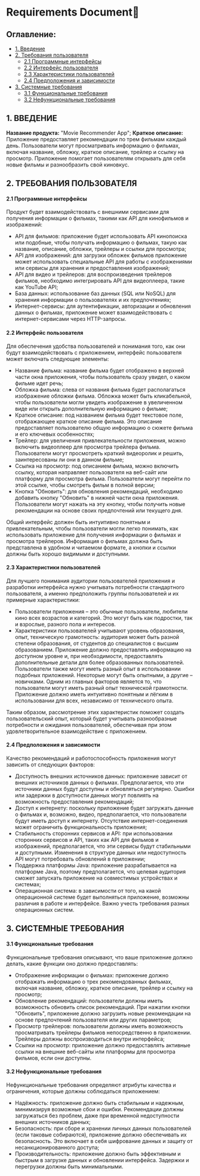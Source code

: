 # Requirements Document📝

## Оглавление:
- [1. Введение](#1.-введение)
- [2. Требования пользователя](#2.-требования-пользователя)
  - [2.1 Программные интерфейсы](#2.1-программные-интерфейсы)
  - [2.2 Интерфейс пользователя](#2.2-интерфейс-пользователя)
  - [2.3 Характеристики пользователей](#2.3-характеристики-пользователей)
  - [2.4 Предположения и зависимости](#2.4-предположения-и-зависимости)
- [3. Системные требования](#3.-системные-требования)
  - [3.1 Функциональные требования](#3.1-функциональные-требования)
  - [3.2 Нефункциональные требования](#3.2-нефункциональные-требования)



## 1.	ВВЕДЕНИЕ

**Название продукта:** "Movie Recommender App";
**Краткое описание:** Приложение предоставляет рекомендации по трем фильмам каждый день. Пользователи могут просматривать информацию о фильмах, включая название, обложку, краткое описание, трейлер и ссылку на просмотр. Приложение помогает пользователям открывать для себя новые фильмы и разнообразить свой киновкус.

## 2.	ТРЕБОВАНИЯ ПОЛЬЗОВАТЕЛЯ

#### 2.1 Программные интерфейсы

Продукт будет взаимодействовать с внешними сервисами для получения информации о фильмах, такими как API для кинофильмов и изображений:
-	API для фильмов:  приложение будет использовать API кинопоиска или подобные, чтобы получать информацию о фильмах, такую как название, описание, обложки, трейлеры и ссылки для просмотра;
-	API для изображений: для загрузки обложек фильмов приложение может использовать специальные API для работы с изображениями или сервисы для хранения и предоставления изображений;
-	API для видео и трейлеров: для воспроизведения трейлеров фильмов, необходимо интегрировать API для видеоплеера, такие как YouTube API;
-	База данных: использование баз данных (SQL или NoSQL) для хранения информации о пользователях и их предпочтениях;
-	Интернет-сервисы: для аутентификации, авторизации и обновления данных о фильмах, приложение может взаимодействовать с интернет-сервисами через HTTP-запросы.

#### 2.2 Интерфейс пользователя

Для обеспечения удобства пользователей и понимания того, как они будут взаимодействовать с приложением, интерфейс пользователя может включать следующие элементы:
-	Название фильма:  название фильма будет отображено в верхней части окна приложения, чтобы пользователь сразу увидел, о каком фильме идет речь;
-	Обложка фильма: слева от названия фильма будет располагаться изображение обложки фильма. Обложка может быть кликабельной, чтобы пользователи могли увидеть изображение в увеличенном виде или открыть дополнительную информацию о фильме;
-	Краткое описание: под названием фильма будет текстовое поле, отображающее краткое описание фильма. Это описание предоставляет пользователю общую информацию о сюжете фильма и его ключевых особенностях;
-	Трейлер: для увеличения привлекательности приложения, можно включить видеоплеер для просмотра трейлера фильма. Пользователи могут просмотреть краткий видеоролик и решить, заинтересованы ли они в данном фильме;
-	Ссылка на просмотр: под описанием фильма, можно включить ссылку, которая направляет пользователя на веб-сайт или платформу для просмотра фильма. Пользователи могут перейти по этой ссылке, чтобы смотреть фильм в полной версии;
-	Кнопка "Обновить": для обновления рекомендаций, необходимо добавить кнопку "Обновить" в нижней части окна приложения. Пользователи могут нажать на эту кнопку, чтобы получить новые рекомендации на основе своих предпочтений или текущего дня.

Общий интерфейс должен быть интуитивно понятным и привлекательным, чтобы пользователи могли легко понимать, как использовать приложение для получения информации о фильмах и просмотра трейлеров. Информация о фильмах должна быть представлена в удобном и читаемом формате, а кнопки и ссылки должны быть хорошо видимыми и доступными.

#### 2.3 Характеристики пользователей

Для лучшего понимания аудитории пользователей приложения и разработки интерфейса нужно учитывать потребности стандартного пользователя, а именно предположить группы пользователей и их примерные характеристики:
-	Пользователи приложения – это обычные пользователи, любители кино всех возрастов и категорий. Это могут быть как подростки, так и взрослые, разного пола и интересов. 
-	Характеристики пользователей учитывают уровень образования, опыт, техническую грамотность: аудитория может быть разной степени образования, от студентов до специалистов с высшим образованием. Приложение должно предоставлять информацию на доступном уровне и, при необходимости, предоставлять дополнительные детали для более образованных пользователей. Пользователи также могут иметь разный опыт в использовании подобных приложений. Некоторые могут быть опытными, а другие – новичками. Одним из главных факторов является то, что пользователи могут иметь разный опыт технической грамотности. Приложение должно иметь интуитивно понятным и лёгким в использовании для всех, независимо от технического опыта.

Таким образом, рассмотрение этих характеристик поможет создать пользовательский опыт, который будет учитывать разнообразные потребности и ожидания пользователей, обеспечивая при этом удовлетворительное взаимодействие с приложением.

#### 2.4 Предположения и зависимости

Качество рекомендаций и работоспособность приложения могут зависить от следующих факторов:
-	Доступность внешних источников данных: приложение зависит от внешних источников данных о фильмах. Предполагается, что эти источники данных будут доступны и обновляться регулярно. Ошибки или задержки в доступности данных могут повлиять на возможность предоставления рекомендаций;
-	Доступ к интернету: поскольку приложение будет загружать данные о фильмах и, возможно, видео, предполагается, что пользователи будут иметь доступ к интернету. Отсутствие интернет-соединения может ограничить функциональность приложения;
-	Стабильность сторонних сервисов и API:  при использовании сторонних сервисов и API, таких как API для фильмов и изображений, предполагается, что эти сервисы будут стабильными и доступными. Изменения в структуре данных или недоступность API могут потребовать обновлений в приложении;
-	Поддержка платформы Java: приложение разрабатывается на платформе Java, поэтому предполагается, что целевая аудитория сможет запускать приложение на совместимых устройствах и системах;
-	Операционная система:  в зависимости от того, на какой операционной системе будет выполняться приложение, возможны различия в работе и интерфейсе. Важно учесть требования разных операционных систем.

## 3.	СИСТЕМНЫЕ ТРЕБОВАНИЯ

#### 3.1 Функциональные требования

Функциональные требования описывают, что ваше приложение должно делать, какие функции оно должно предоставлять:
-	Отображение информации о фильмах:  приложение должно отображать информацию о трех рекомендованных фильмах, включая название, обложку, краткое описание, трейлер и ссылку на просмотр;
-	Обновление рекомендаций:  пользователи должны иметь возможность обновить список рекомендаций. При нажатии кнопки "Обновить", приложение должно загрузить новые рекомендации на основе предпочтений пользователя или других параметров;
-	Просмотр трейлеров: пользователи должны иметь возможность просматривать трейлеры фильмов непосредственно в приложении. Трейлеры должны воспроизводиться внутри интерфейса;
-	Ссылки на просмотр:  приложение должно предоставлять активные ссылки на внешние веб-сайты или платформы для просмотра фильмов, если они доступны.

#### 3.2 Нефункциональные требования

Нефункциональные требования определяют атрибуты качества и ограничения, которые должны соблюдаться приложением:
-	Надёжность: приложение должно быть стабильным и надежным, минимизируя возможные сбои и ошибки. Рекомендации должны загружаться без проблем, даже при временной недоступности внешних источников данных;
-	Безопасность: при сборе и хранении личных данных пользователей (если таковые собираются), приложение должно обеспечивать их безопасность. Это включает в себя шифрование данных и защиту от несанкционированного доступа;
-	Производительность: приложение должно быть эффективным и быстрым в загрузке данных и обновлении интерфейса. Задержки и перегрузки должны быть минимальными.

